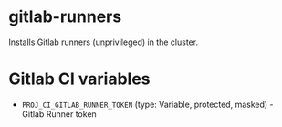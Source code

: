 # gitlab-runners

Installs Gitlab runners (unprivileged) in the cluster.

# Gitlab CI variables

- `PROJ_CI_GITLAB_RUNNER_TOKEN` (type: Variable, protected, masked) - Gitlab Runner token
